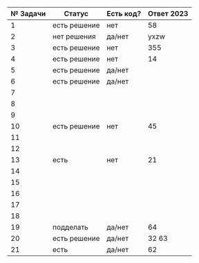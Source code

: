 | № Задачи | Статус | Есть код? | Ответ 2023 |
| ------ | ------ | ------ | ------ |
| 1 | есть решение | нет | 58 |
| 2 | нет решения | да/нет | yxzw |
| 3 | есть решение | нет | 355 |
| 4 | есть решение | нет | 14 |
| 5 | есть решение | да/нет |  |
| 6 | есть решение | да/нет |  |
| 7 |  |  |  |
| 8 |  |  |  |
| 9 |  |  |  |
| 10 | есть решение | нет | 45 |
| 11 |  |  |  |
| 12 |  |  |  |
| 13 | есть | нет | 21 |
| 14 |  |  |  |
| 15 |  |  |  |
| 16 |  |  |  |
| 17 |  |  |  |
| 18 |  |  |  |
| 19 | подделать | да/нет | 64 |
| 20 | есть решение | да/нет | 32 63 |
| 21 | есть | да/нет | 62 |
